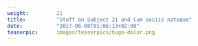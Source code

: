 ```yaml
---
weight:         21
title:          "Stuff on Subject 21 and Cum sociis natoque"
date:           "2017-06-08T01:06:13+02:00"
teaserpic:      images/teaserpics/hugo-dolor.png
---
```

